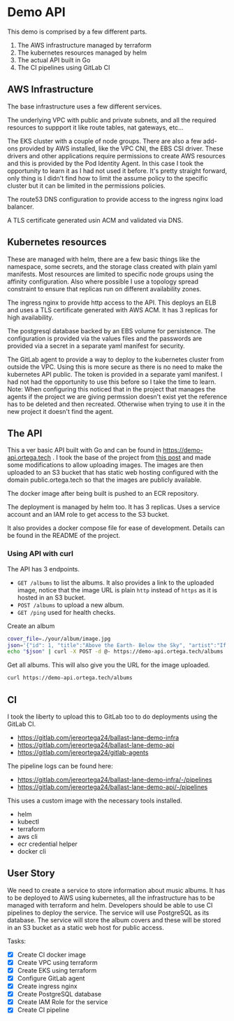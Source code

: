 # Demo API
This demo is comprised by a few different parts.
1. The AWS infrastructure managed by terraform
2. The kubernetes resources managed by helm
3. The actual API built in Go
4. The CI pipelines using GitLab CI

## AWS Infrastructure
The base infrastructure uses a few different services.

The underlying VPC with public and private subnets, and all the required
resources to suppport it like route tables, nat gateways, etc...

The EKS cluster with a couple of node groups. There are also a few add-ons
provided by AWS installed, like the VPC CNI, the EBS CSI driver. These drivers
and other applications require permissions to create AWS resources and this is
provided by the Pod Identity Agent. In this case I took the opportunity to learn
it as I had not used it before. It's pretty straight forward, only thing is I
didn't find how to limit the assume policy to the specific cluster but it can be
limited in the permissions policies.

The route53 DNS configuration to provide access to the ingress nginx load balancer.

A TLS certificate generated usin ACM and validated via DNS.

## Kubernetes resources
These are managed with helm, there are a few basic things like the namespace,
some secrets, and the storage class created with plain yaml manifests.
Most resources are limited to specific node groups using the affinity
configuration. Also where possible I use a topology spread constraint to
ensure that replicas run on different availability zones.

The ingress nginx to provide http access to the API. This deploys an ELB and
uses a TLS certificate generated with AWS ACM. It has 3 replicas for high
availability.

The postgresql database backed by an EBS volume for persistence. The
configuration is provided via the values files and the passwords are provided
via a secret in a separate yaml manifest for security.

The GitLab agent to provide a way to deploy to the kubernetes cluster from
outside the VPC. Using this is more secure as there is no need to make the
kubernetes API public. The token is provided in a separate yaml manifest.
I had not had the opportunity to use this before so I take the time to learn.
Note: When configuring this noticed that in the project that manages the agents
if the project we are giving permssion doesn't exist yet the reference has to
be deleted and then recreated. Otherwise when trying to use it in the new
project it doesn't find the agent.

## The API
This a ver basic API built with Go and can be found in https://demo-api.ortega.tech .
I took the base of the project from [this post](https://deadsimplechat.com/blog/rest-api-with-golang-and-postgresql/)
and made some modifications to allow uploading images. The images are then
uploaded to an S3 bucket that has static web hosting configured with the
domain public.ortega.tech so that the images are publicly available.

The docker image after being built is pushed to an ECR repository.

The deployment is managed by helm too. It has 3 replicas. Uses a service
account and an IAM role to get access to the S3 bucket.

It also provides a docker compose file for ease of development. Details can be
found in the README of the project.

### Using API with curl
The API has 3 endpoints.
* `GET /albums` to list the albums. It also provides a link to the uploaded
    image, notice that the image URL is plain `http` instead of `https` as it
    is hosted in an S3 bucket.
* `POST /albums` to upload a new album.
* `GET /ping` used for health checks.

Create an album
```bash
cover_file=./your/album/image.jpg
json='{"id": 1, "title":"Above the Earth- Below the Sky", "artist":"If These Trees Could Talk", "price":5.9, "cover":"'$(base64 -w0 "$cover_file")'"}'
echo "$json" | curl -X POST -d @- https://demo-api.ortega.tech/albums
```

Get all albums. This will also give you the URL for the image uploaded.
```bash
curl https://demo-api.ortega.tech/albums
```

## CI
I took the liberty to upload this to GitLab too to do deployments using the GitLab CI.
* https://gitlab.com/jereortega24/ballast-lane-demo-infra
* https://gitlab.com/jereortega24/ballast-lane-demo-api
* https://gitlab.com/jereortega24/gitlab-agents

The pipeline logs can be found here:
* https://gitlab.com/jereortega24/ballast-lane-demo-infra/-/pipelines
* https://gitlab.com/jereortega24/ballast-lane-demo-api/-/pipelines

This uses a custom image with the necessary tools installed.
* helm
* kubectl
* terraform
* aws cli
* ecr credential helper
* docker cli

## User Story
We need to create a service to store information about music albums. It has
to be deployed to AWS using kubernetes, all the infrastructure has to be
managed with terraform and helm. Developers should be able to use CI
pipelines to deploy the service. The service will use PostgreSQL as its
database. The service will store the album covers and these will be stored
in an S3 bucket as a static web host for public access.

Tasks:
* [X] Create CI docker image
* [X] Create VPC using terraform
* [X] Create EKS using terraform
* [X] Configure GitLab agent
* [X] Create ingress nginx
* [X] Create PostgreSQL database
* [X] Create IAM Role for the service
* [X] Create CI pipeline
